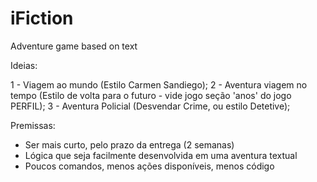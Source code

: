 # iFiction
Adventure game based on text

Ideias:

1 - Viagem ao mundo (Estilo Carmen Sandiego);
2 - Aventura viagem no tempo (Estilo de volta para o futuro - vide jogo seção 'anos' do jogo PERFIL);
3 - Aventura Policial (Desvendar Crime, ou estilo Detetive);

Premissas:

* Ser mais curto, pelo prazo da entrega (2 semanas)
* Lógica que seja facilmente desenvolvida em uma aventura textual
* Poucos comandos, menos ações disponíveis, menos código
